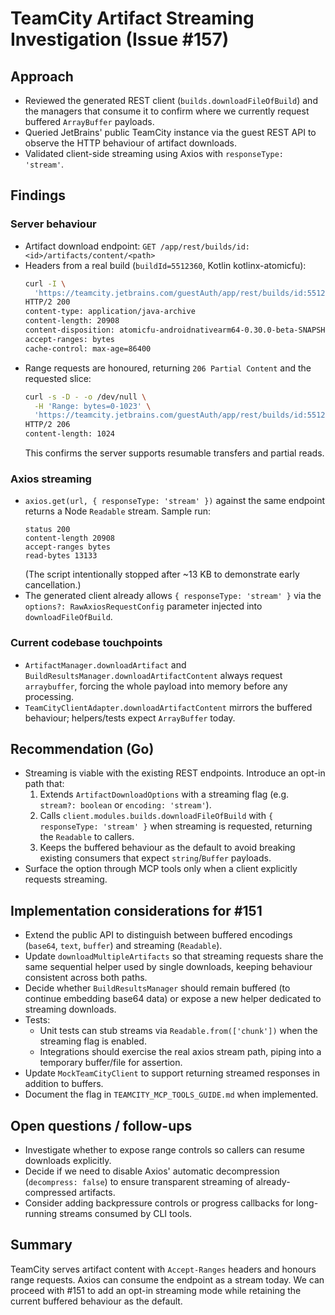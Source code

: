 # TeamCity Artifact Streaming Investigation (Issue #157)

## Approach
- Reviewed the generated REST client (`builds.downloadFileOfBuild`) and the managers that consume it to confirm where we currently request buffered `ArrayBuffer` payloads.
- Queried JetBrains' public TeamCity instance via the guest REST API to observe the HTTP behaviour of artifact downloads.
- Validated client-side streaming using Axios with `responseType: 'stream'`.

## Findings
### Server behaviour
- Artifact download endpoint: `GET /app/rest/builds/id:<id>/artifacts/content/<path>`
- Headers from a real build (`buildId=5512360`, Kotlin kotlinx-atomicfu):
  ```bash
  curl -I \
    'https://teamcity.jetbrains.com/guestAuth/app/rest/builds/id:5512360/artifacts/content/atomicfu/build/libs/atomicfu-androidnativearm64-0.30.0-beta-SNAPSHOT-sources.jar'
  HTTP/2 200
  content-type: application/java-archive
  content-length: 20908
  content-disposition: atomicfu-androidnativearm64-0.30.0-beta-SNAPSHOT-sources.jar
  accept-ranges: bytes
  cache-control: max-age=86400
  ```
- Range requests are honoured, returning `206 Partial Content` and the requested slice:
  ```bash
  curl -s -D - -o /dev/null \
    -H 'Range: bytes=0-1023' \
    'https://teamcity.jetbrains.com/guestAuth/app/rest/builds/id:5512360/artifacts/content/atomicfu/build/libs/atomicfu-androidnativearm64-0.30.0-beta-SNAPSHOT-sources.jar'
  HTTP/2 206
  content-length: 1024
  ```
  This confirms the server supports resumable transfers and partial reads.

### Axios streaming
- `axios.get(url, { responseType: 'stream' })` against the same endpoint returns a Node `Readable` stream. Sample run:
  ```text
  status 200
  content-length 20908
  accept-ranges bytes
  read-bytes 13133
  ```
  (The script intentionally stopped after ~13 KB to demonstrate early cancellation.)
- The generated client already allows `{ responseType: 'stream' }` via the `options?: RawAxiosRequestConfig` parameter injected into `downloadFileOfBuild`.

### Current codebase touchpoints
- `ArtifactManager.downloadArtifact` and `BuildResultsManager.downloadArtifactContent` always request `arraybuffer`, forcing the whole payload into memory before any processing.
- `TeamCityClientAdapter.downloadArtifactContent` mirrors the buffered behaviour; helpers/tests expect `ArrayBuffer` today.

## Recommendation (Go)
- Streaming is viable with the existing REST endpoints. Introduce an opt-in path that:
  1. Extends `ArtifactDownloadOptions` with a streaming flag (e.g. `stream?: boolean` or `encoding: 'stream'`).
  2. Calls `client.modules.builds.downloadFileOfBuild` with `{ responseType: 'stream' }` when streaming is requested, returning the `Readable` to callers.
  3. Keeps the buffered behaviour as the default to avoid breaking existing consumers that expect `string`/`Buffer` payloads.
- Surface the option through MCP tools only when a client explicitly requests streaming.

## Implementation considerations for #151
- Extend the public API to distinguish between buffered encodings (`base64`, `text`, `buffer`) and streaming (`Readable`).
- Update `downloadMultipleArtifacts` so that streaming requests share the same sequential helper used by single downloads, keeping behaviour consistent across both paths.
- Decide whether `BuildResultsManager` should remain buffered (to continue embedding base64 data) or expose a new helper dedicated to streaming downloads.
- Tests:
  - Unit tests can stub streams via `Readable.from(['chunk'])` when the streaming flag is enabled.
  - Integrations should exercise the real axios stream path, piping into a temporary buffer/file for assertion.
- Update `MockTeamCityClient` to support returning streamed responses in addition to buffers.
- Document the flag in `TEAMCITY_MCP_TOOLS_GUIDE.md` when implemented.

## Open questions / follow-ups
- Investigate whether to expose range controls so callers can resume downloads explicitly.
- Decide if we need to disable Axios' automatic decompression (`decompress: false`) to ensure transparent streaming of already-compressed artifacts.
- Consider adding backpressure controls or progress callbacks for long-running streams consumed by CLI tools.

## Summary
TeamCity serves artifact content with `Accept-Ranges` headers and honours range requests. Axios can consume the endpoint as a stream today. We can proceed with #151 to add an opt-in streaming mode while retaining the current buffered behaviour as the default.
